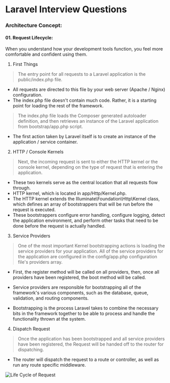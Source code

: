 # Laravel Interview Questions


### Architecture Concept:

#### 01. Request Lifecycle:
When you understand how your development tools function, you feel more comfortable and confident using them.

1. First Things

> The entry point for all requests to a Laravel application is the public/index.php file.
- All requests are directed to this file by your web server (Apache / Nginx) configuration.
- The index.php file doesn't contain much code. Rather, it is a starting point for loading the rest of the framework.
> The index.php file loads the Composer generated autoloader definition, and then retrieves an instance of the Laravel application from bootstrap/app.php script. 
- The first action taken by Laravel itself is to create an instance of the application / service container.

2. HTTP / Console Kernels

> Next, the incoming request is sent to either the HTTP kernel or the console kernel, depending on the type of request that is entering the application.
- These two kernels serve as the central location that all requests flow through.
- HTTP kernel, which is located in app/Http/Kernel.php.
- The HTTP kernel extends the Illuminate\Foundation\Http\Kernel class, which defines an array of bootstrappers that will be run before the request is executed. 
- These bootstrappers configure error handling, configure logging, detect the application environment, and perform other tasks that need to be done before the request is actually handled.

3. Service Providers

> One of the most important Kernel bootstrapping actions is loading the service providers for your application. All of the service providers for the application are configured in the config/app.php configuration file's providers array.
-  First, the register method will be called on all providers, then, once all providers have been registered, the boot method will be called.
- Service providers are responsible for bootstrapping all of the framework's various components, such as the database, queue, validation, and routing components.

- Bootstrapping is the process Laravel takes to combine the necessary bits in the framework together to be able to process and handle the functionality thrown at the system.

4. Dispatch Request

> Once the application has been bootstrapped and all service providers have been registered, the Request will be handed off to the router for dispatching.
- The router will dispatch the request to a route or controller, as well as run any route specific middleware.

![Life Cycle of Request](https://user-images.githubusercontent.com/23103980/54848970-f3fe8200-4d0c-11e9-9a94-93ece9717422.PNG)